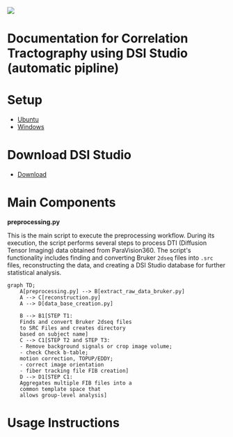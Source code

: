 ![](https://mermaid.ink/svg/your-mermaid-code)

# Documentation for Correlation Tractography using DSI Studio (automatic pipline)



# Setup
* [Ubuntu](./doc/ubuntu_setup.md)
* [Windows](./doc/windows_setup.md)


# Download DSI Studio

* [Download](https://dsi-studio.labsolver.org/download.html)


# Main Components

**preprocessing.py**

This is the main script to execute the preprocessing workflow. During its execution, the script performs several steps to process DTI (Diffusion Tensor Imaging) data obtained from ParaVision360. The script's functionality includes finding and converting Bruker `2dseq` files into `.src` files, reconstructing the data, and creating a DSI Studio database for further statistical analysis.

```mermaid
graph TD;
    A[preprocessing.py] --> B[extract_raw_data_bruker.py]
    A --> C[reconstruction.py]
    A --> D[data_base_creation.py]

    B --> B1[STEP T1: 
    Finds and convert Bruker 2dseq files 
    to SRC Files and creates directory 
    based on subject name]
    C --> C1[STEP T2 and STEP T3: 
    - Remove background signals or crop image volume;
    - check Check b-table; 
    motion correction, TOPUP/EDDY; 
    - correct image orientation 
    - fiber tracking file FIB creation]
    D --> D1[STEP C1: 
    Aggregates multiple FIB files into a 
    common template space that 
    allows group-level analysis]
```


# Usage Instructions